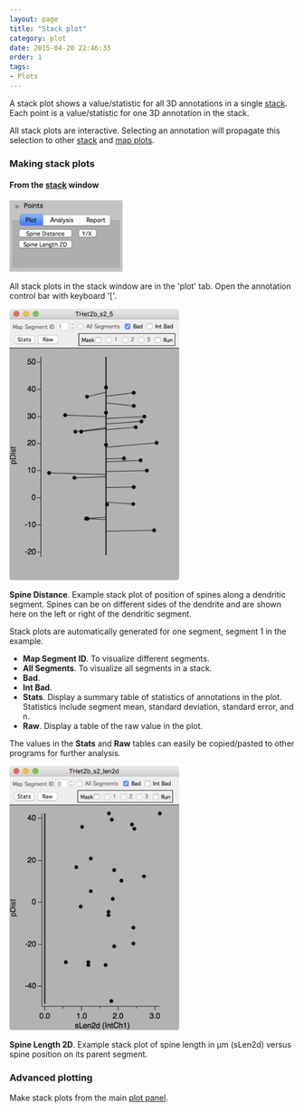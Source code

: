 ```yaml
---
layout: page
title: "Stack plot"
category: plot
date: 2015-04-20 22:46:33
order: 1
tags:
- Plots
---
```


A stack plot shows a value/statistic for all 3D annotations in a single [stack][2]. Each point is a value/statistic for one 3D annotation in the stack.

All stack plots are interactive. Selecting an annotation will propagate this selection to other [stack](stack) and [map plots][3].

### Making stack plots

#### From the [stack](stack) window

<IMG class="img-float-right" SRC="images/mm3/stack-plot/stack-plot-tab.png" WIDTH="200">

All stack plots in the stack window are in the 'plot' tab. Open the annotation control bar with keyboard '['.

<div class="print-page-break"></div>

<IMG class="img-float-right" SRC="images/mm3/stack-plot/mm3-stack-plot-spine-distance.png" WIDTH="300">

**Spine Distance**. Example stack plot of position of spines along a dendritic segment. Spines can be on different sides of the dendrite and are shown here on the left or right of the dendritic segment.

Stack plots are automatically generated for one segment, segment 1 in the example.

 - **Map Segment ID**. To visualize different segments.
 - **All Segments**. To visualize all segments in a stack.
 - **Bad**.
 - **Int Bad**.
 - **Stats**. Display a summary table of statistics of annotations in the plot. Statistics include segment mean, standard deviation, standard error, and n.
 - **Raw**. Display a table of the raw value in the plot.
 
The values in the **Stats** and **Raw** tables can easily be copied/pasted to other programs for further analysis.
 

<div class="print-page-break"></div>

<IMG class="img-float-right" SRC="images/mm3/stack-plot/mm3-stack-plot-spine-length-2d.png" WIDTH="300">

**Spine Length 2D**. Example stack plot of spine length in &mu;m (sLen2d) versus spine position on its parent segment.

<div class="print-page-break"></div>

### Advanced plotting

Make stack plots from the main [plot panel][1].


[1]: plot-panel
[2]: stack
[3]: map-plot

<div class="print-page-break"></div>
